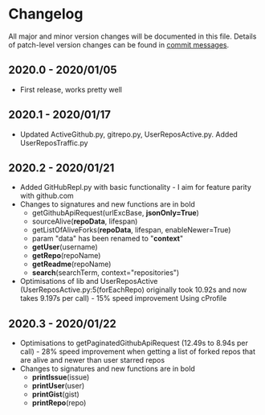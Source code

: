 # Changelog
All major and minor version changes will be documented in this file. Details of
patch-level version changes can be found in [commit messages](../../commits/master).

## 2020.0 - 2020/01/05
- First release, works pretty well

## 2020.1 - 2020/01/17
- Updated ActiveGithub.py, gitrepo.py, UserReposActive.py. Added UserReposTraffic.py

## 2020.2 - 2020/01/21
- Added GitHubRepl.py with basic functionality - I aim for feature parity with
  github.com
- Changes to signatures and new functions are in bold
	- getGithubApiRequest(urlExcBase, **jsonOnly=True**)
	- sourceAlive(**repoData**, lifespan)
	- getListOfAliveForks(**repoData**, lifespan, enableNewer=True)
	- param "data" has been renamed to "**context**"
	- **getUser**(username)
	- **getRepo**(repoName)
	- **getReadme**(repoName)
	- **search**(searchTerm, context="repositories")
- Optimisations of lib and UserReposActive (UserReposActive.py:5(forEachRepo)
  originally took 10.92s and now takes 9.197s per call) - 15% speed improvement
  Using cProfile

## 2020.3 - 2020/01/22
- Optimisations to getPaginatedGithubApiRequest (12.49s to 8.94s per call) - 28%
  speed improvement when getting a list of forked repos that are alive and newer
  than user starred repos
- Changes to signatures and new functions are in bold
	- **printIssue**(issue)
	- **printUser**(user)
	- **printGist**(gist)
	- **printRepo**(repo)
